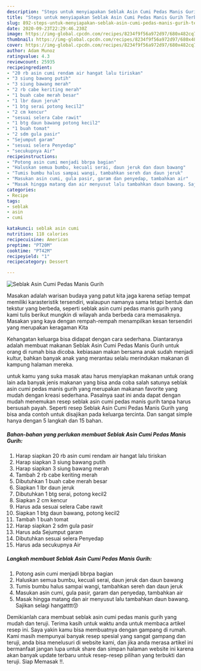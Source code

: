 ```yaml
---
description: "Steps untuk menyiapakan Seblak Asin Cumi Pedas Manis Gurih Terbukti"
title: "Steps untuk menyiapakan Seblak Asin Cumi Pedas Manis Gurih Terbukti"
slug: 892-steps-untuk-menyiapakan-seblak-asin-cumi-pedas-manis-gurih-terbukti
date: 2020-09-23T22:29:46.230Z
image: https://img-global.cpcdn.com/recipes/8234f9f56a972d97/680x482cq70/seblak-asin-cumi-pedas-manis-gurih-foto-resep-utama.jpg
thumbnail: https://img-global.cpcdn.com/recipes/8234f9f56a972d97/680x482cq70/seblak-asin-cumi-pedas-manis-gurih-foto-resep-utama.jpg
cover: https://img-global.cpcdn.com/recipes/8234f9f56a972d97/680x482cq70/seblak-asin-cumi-pedas-manis-gurih-foto-resep-utama.jpg
author: Adam Munoz
ratingvalue: 4.3
reviewcount: 25935
recipeingredient:
- "20 rb asin cumi rendam air hangat lalu tiriskan"
- "3 siung bawang putih"
- "3 siung bawang merah"
- "2 rb cabe keriting merah"
- "1 buah cabe merah besar"
- "1 lbr daun jeruk"
- "1 btg serai potong kecil2"
- "2 cm kencur"
- "sesuai selera Cabe rawit"
- "1 btg daun bawang potong kecil2"
- "1 buah tomat"
- "2 sdm gula pasir"
- "Sejumput garam"
- "sesuai selera Penyedap"
- "secukupnya Air"
recipeinstructions:
- "Potong asin cumi menjadi bbrpa bagian"
- "Haluskan semua bumbu, kecuali serai, daun jeruk dan daun bawang"
- "Tumis bumbu halus sampai wangi, tambahkan sereh dan daun jeruk"
- "Masukan asin cumi, gula pasir, garam dan penyedap, tambahkan air"
- "Masak hingga matang dan air menyusut lalu tambahkan daun bawang. Sajikan selagi hangatttt😚"
categories:
- Recipe
tags:
- seblak
- asin
- cumi

katakunci: seblak asin cumi 
nutrition: 118 calories
recipecuisine: American
preptime: "PT20M"
cooktime: "PT42M"
recipeyield: "1"
recipecategory: Dessert

---
```



![Seblak Asin Cumi Pedas Manis Gurih](https://img-global.cpcdn.com/recipes/8234f9f56a972d97/680x482cq70/seblak-asin-cumi-pedas-manis-gurih-foto-resep-utama.jpg)

Masakan adalah warisan budaya yang patut kita jaga karena setiap tempat memiliki karasteristik tersendiri, walaupun namanya sama tetapi bentuk dan tekstur yang berbeda, seperti seblak asin cumi pedas manis gurih yang kami tulis berikut mungkin di wilayah anda berbeda cara memasaknya. Masakan yang kaya dengan rempah-rempah menampilkan kesan tersendiri yang merupakan keragaman Kita

Kehangatan keluarga bisa didapat dengan cara sederhana. Diantaranya adalah membuat makanan Seblak Asin Cumi Pedas Manis Gurih untuk orang di rumah bisa dicoba. kebiasaan makan bersama anak sudah menjadi kultur, bahkan banyak anak yang merantau selalu merindukan makanan di kampung halaman mereka.



untuk kamu yang suka masak atau harus menyiapkan makanan untuk orang lain ada banyak jenis makanan yang bisa anda coba salah satunya seblak asin cumi pedas manis gurih yang merupakan makanan favorite yang mudah dengan kreasi sederhana. Pasalnya saat ini anda dapat dengan mudah menemukan resep seblak asin cumi pedas manis gurih tanpa harus bersusah payah.
Seperti resep Seblak Asin Cumi Pedas Manis Gurih yang bisa anda contoh untuk disajikan pada keluarga tercinta. Dan sangat simple hanya dengan 5 langkah dan 15 bahan.


<!--inarticleads1-->

##### Bahan-bahan yang perlukan membuat Seblak Asin Cumi Pedas Manis Gurih:

1. Harap siapkan 20 rb asin cumi rendam air hangat lalu tiriskan
1. Harap siapkan 3 siung bawang putih
1. Harap siapkan 3 siung bawang merah
1. Tambah 2 rb cabe keriting merah
1. Dibutuhkan 1 buah cabe merah besar
1. Siapkan 1 lbr daun jeruk
1. Dibutuhkan 1 btg serai, potong kecil2
1. Siapkan 2 cm kencur
1. Harus ada sesuai selera Cabe rawit
1. Siapkan 1 btg daun bawang, potong kecil2
1. Tambah 1 buah tomat
1. Harap siapkan 2 sdm gula pasir
1. Harus ada Sejumput garam
1. Dibutuhkan sesuai selera Penyedap
1. Harus ada secukupnya Air




<!--inarticleads2-->

##### Langkah membuat  Seblak Asin Cumi Pedas Manis Gurih:

1. Potong asin cumi menjadi bbrpa bagian
1. Haluskan semua bumbu, kecuali serai, daun jeruk dan daun bawang
1. Tumis bumbu halus sampai wangi, tambahkan sereh dan daun jeruk
1. Masukan asin cumi, gula pasir, garam dan penyedap, tambahkan air
1. Masak hingga matang dan air menyusut lalu tambahkan daun bawang. Sajikan selagi hangatttt😚




Demikianlah cara membuat seblak asin cumi pedas manis gurih yang mudah dan teruji. Terima kasih untuk waktu anda untuk membaca artikel resep ini. Saya yakin kamu bisa membuatnya dengan gampang di rumah. Kami masih mempunyai banyak resep spesial yang sangat gampang dan teruji, anda bisa menelusuri di website kami, dan jika anda merasa artikel ini bermanfaat jangan lupa untuk share dan simpan halaman website ini karena akan banyak update terbaru untuk resep-resep pilihan yang terbukti dan teruji. Siap Memasak !!. 
